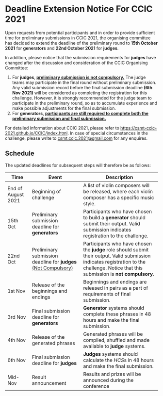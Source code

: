 # Deadline Extension Notice For CCIC 2021



Upon requests from potential participants and in order to provide sufficient time for preliminary submissions in CCIC 2021, the organising committee has decided to extend the deadline of the preliminary round to **15th October 2021** for **generators** and **22nd October 2021** for **judges**. 

In addition, please notice that the submission requirements for **judges** have changed after the discussion and consideration of the CCIC Organising Committee:

1. For **judges**, <u>**preliminary submission is not compulsory.**</u> The judge teams may participate in the final round without preliminary submission. Any valid submission record before the final submission deadline **(6th Nov 2021)** will be considered as completing the registration for this challenge. However, it is strongly recommended for the judge team to participate in the preliminary round, so as to accumulate experience and make possible adjustments for the final submission.
2. For **generators**, **<u>participants are still required to complete both the preliminary submission and final submission.</u>** 

For detailed information about CCIC 2021, please refer to https://csmt-ccic-2021.github.io/CCIC/index.html. In case of special circumstances in the challenge, please write to [csmt.ccic.2021@gmail.com](mailto:csmt.ccic.2021@gmail.com) for any enquires.



## Schedule

The updated deadlines for subsequent steps will therefore be as follows:

| Time               | Event                                                        | Description                                                  |
| ------------------ | ------------------------------------------------------------ | ------------------------------------------------------------ |
| End of August 2021 | Beginning of challenge                                       | A list of violin composers will be released, where each violin composer has a specific music style. |
| 15th Oct           | Preliminary submission deadline for **generators**           | Participants who have chosen to build a **generator** should submit their output. Valid submission indicates registration to the challenge. |
| 22nd Oct           | Preliminary submission deadline for **judges** <u>(Not Compulsory)</u> | Participants who have chosen the **judge** role should submit their output. Valid submission indicates registration to the challenge. Notice that this submission is **not compulsory**. |
| 1st Nov            | Release of the beginnings and endings                        | Beginnings and endings are released in pairs as a part of requirements of final submission. |
| 3rd Nov            | Final submission deadline for **generators**                 | **Generator** systems should complete these phrases in 48 hours and make the final submission. |
| 4th Nov            | Release of the generated phrases                             | Generated phrases will be compiled, shuffled and made available to **judge** systems. |
| 6th Nov            | Final submission deadline for **judges**                     | **Judges** systems should calculate the $HCS$s in 48 hours and make the final submission. |
| Mid-Nov            | Result announcement                                          | Results and prizes will be announced during the conference   |
